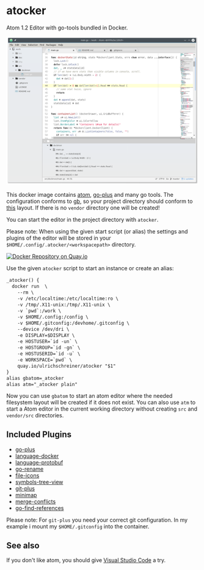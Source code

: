 # atocker
Atom 1.2 Editor with go-tools bundled in Docker.

![Screenshot](screenshot.png)

This docker image contains [atom](http://atom.io), [go-plus](https://github.com/joefitzgerald/go-plus)  and many go tools. The configuration conforms to
[gb](http://getgb.io/), so your project directory should conform to [this](http://getgb.io/docs/project/) layout. If there is no `vendor` directory one will be created!

You can start the editor in the project directory with `atocker`.

Please note: When using the given start script (or alias) the settings and plugins of the editor will be stored in your
`$HOME/.config/.atocker/<workspacepath>` directory.

[![Docker Repository on Quay.io](https://quay.io/repository/ulrichschreiner/atocker/status "Docker Repository on Quay.io")](https://quay.io/repository/ulrichschreiner/atocker)

Use the given `atocker` script to start an instance or create an alias:

```
_atocker() {
  docker run  \
    --rm \
    -v /etc/localtime:/etc/localtime:ro \
    -v /tmp/.X11-unix:/tmp/.X11-unix \
    -v `pwd`:/work \
    -v $HOME/.config:/config \
    -v $HOME/.gitconfig:/devhome/.gitconfig \
    --device /dev/dri \
    -e DISPLAY=$DISPLAY \
    -e HOSTUSER=`id -un` \
    -e HOSTGROUP=`id -gn` \
    -e HOSTUSERID=`id -u` \
    -e WORKSPACE=`pwd` \
    quay.io/ulrichschreiner/atocker "$1"
}
alias gbatom=_atocker
alias atm="_atocker plain"
```

Now you can use `gbatom` to start an atom editor where the needed filesystem layout will be created if it does not exist. You can also use `atm` to start a Atom editor in the current working directory without creating `src` and `vendor/src` directories.

## Included Plugins

- [go-plus](https://atom.io/packages/go-plus)
- [language-docker](https://atom.io/packages/language-docker)
- [language-protobuf](https://atom.io/packages/language-protobuf)
- [go-rename](https://atom.io/packages/go-rename)
- [file-icons](https://atom.io/packages/file-icons)
- [symbols-tree-view](https://atom.io/packages/symbols-tree-view)
- [git-plus](https://atom.io/packages/git-plus)
- [minimap](https://atom.io/packages/minimap)
- [merge-conflicts](https://atom.io/packages/merge-conflicts)
- [go-find-references](https://atom.io/packages/go-find-references)

Please note: For `git-plus` you need your correct git configuration. In my example i mount my `$HOME/.gitconfig` into the container.

## See also
If you don't like atom, you should give  [Visual Studio Code](https://github.com/ulrichSchreiner/vsc) a try.
